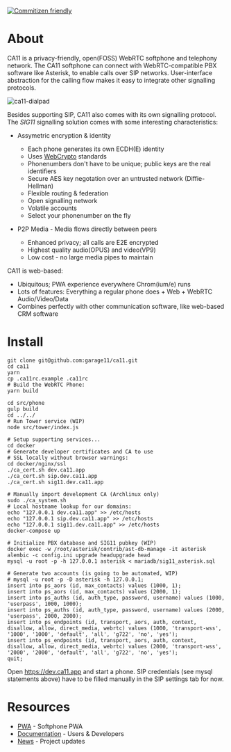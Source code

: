 [![Commitizen friendly](https://img.shields.io/badge/commitizen-friendly-brightgreen.svg)](http://commitizen.github.io/cz-cli/)

# About
CA11 is a privacy-friendly, open(FOSS) WebRTC softphone and telephony network.
The CA11 softphone can connect with WebRTC-compatible PBX software like Asterisk,
to enable calls over SIP networks. User-interface abstraction for the calling flow
makes it easy to integrate other signalling protocols. 

![ca11-dialpad](https://user-images.githubusercontent.com/48799939/70175633-61a1e100-16d7-11ea-9b15-a09d241c5a0b.png)

Besides supporting SIP,
CA11 also comes with its own signalling protocol. The *SIG11* signalling solution
comes with some interesting characteristics:



* Assymetric encryption & identity
  * Each phone generates its own ECDH(E) identity
  * Uses [WebCrypto](https://www.w3.org/TR/WebCryptoAPI/) standards
  * Phonenumbers don't have to be unique; public keys are the real identifiers
  * Secure AES key negotation over an untrusted network (Diffie-Hellman)
  * Flexible routing & federation
  * Open signalling network
  * Volatile accounts
  * Select your phonenumber on the fly

* P2P Media - Media flows directly between peers
  * Enhanced privacy; all calls are E2E encrypted
  * Highest quality audio(OPUS) and video(VP9)
  * Low cost - no large media pipes to maintain

CA11 is web-based:
* Ubiquitous; PWA experience everywhere Chrom(ium/e) runs
* Lots of features: Everything a regular phone does + Web + WebRTC Audio/Video/Data
* Combines perfectly with other communication software, like web-based CRM software


# Install
    git clone git@github.com:garage11/ca11.git
    cd ca11
    yarn
    cp .ca11rc.example .ca11rc
    # Build the WebRTC Phone:
    yarn build

    cd src/phone
    gulp build
    cd ../../
    # Run Tower service (WIP)
    node src/tower/index.js

    # Setup supporting services...
    cd docker
    # Generate developer certificates and CA to use
    # SSL locally without browser warnings:
    cd docker/nginx/ssl
    ./ca_cert.sh dev.ca11.app
    ./ca_cert.sh sip.dev.ca11.app
    ./ca_cert.sh sig11.dev.ca11.app

    # Manually import development CA (Archlinux only)
    sudo ./ca_system.sh
    # Local hostname lookup for our domains:
    echo "127.0.0.1 dev.ca11.app" >> /etc/hosts
    echo "127.0.0.1 sip.dev.ca11.app" >> /etc/hosts
    echo "127.0.0.1 sig11.dev.ca11.app" >> /etc/hosts
    docker-compose up

    # Initialize PBX database and SIG11 pubkey (WIP)
    docker exec -w /root/asterisk/contrib/ast-db-manage -it asterisk alembic -c config.ini upgrade headupgrade head
    mysql -u root -p -h 127.0.0.1 asterisk < mariadb/sig11_asterisk.sql

    # Generate two accounts (is going to be automated, WIP)
    # mysql -u root -p -D asterisk -h 127.0.0.1;
    insert into ps_aors (id, max_contacts) values (1000, 1);
    insert into ps_aors (id, max_contacts) values (2000, 1);
    insert into ps_auths (id, auth_type, password, username) values (1000, 'userpass', 1000, 1000);
    insert into ps_auths (id, auth_type, password, username) values (2000, 'userpass', 2000, 2000);
    insert into ps_endpoints (id, transport, aors, auth, context, disallow, allow, direct_media, webrtc) values (1000, 'transport-wss', '1000', '1000', 'default', 'all', 'g722', 'no', 'yes');
    insert into ps_endpoints (id, transport, aors, auth, context, disallow, allow, direct_media, webrtc) values (2000, 'transport-wss', '2000', '2000', 'default', 'all', 'g722', 'no', 'yes');
    quit;

Open https://dev.ca11.app and start a phone. SIP credentials (see mysql
statements above) have to be filled manually in the SIP settings tab for now.


# Resources
* [PWA](https://ca11.app/) - Softphone PWA
* [Documentation](https://docs.ca11.app) - Users & Developers
* [News](https://blog.ca11.app) - Project updates


